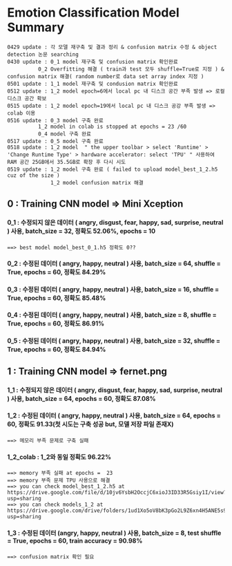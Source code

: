 # Emotion Classification Model Summary
	0429 update : 각 모델 재구축 및 결과 정리 & confusion matrix 수정 & object detection 논문 searching
	0430 update : 0_1 model 재구축 및 confusion matrix 확인완료
		      0_2 Overfitting 해결 ( train과 test 모두 shuffle=True로 지정 ) & confusion matrix 해결( random number로 data set array index 지정 )
	0501 update : 1_1 model 재구축 및 condusion matrix 확인완료
	0512 update : 1_2 model epoch=6에서 local pc 내 디스크 공간 부족 발생 => 로컬 디스크 공간 확보
	0515 update : 1_2 model epoch=19에서 local pc 내 디스크 공강 부족 발생 => colab 이용
	0516 update : 0_3 model 구축 완료
		      1_2 model in colab is stopped at epochs = 23 /60
		      0_4 model 구축 완료
	0517 update : 0_5 model 구축 완료
	0518 update : 1_2 model  " the upper toolbar > select 'Runtime' > 'Change Runtime Type' > hardware accelerator: select 'TPU' " 사용하여 RAM 공간 25GB에서 35.5GB로 확장 후 다시 시도
	0519 update : 1_2 model 구축 완료 ( failed to upload model_best_1_2.h5 cuz of the size )
	              1_2 model confusion matrix 해결
		      
## 0 : Training CNN model => Mini Xception

#### 0_1 : 수정되지 않은 데이터 ( angry, disgust, fear, happy, sad, surprise, neutral ) 사용, batch_size = 32, 정확도 52.06%, epochs = 10 
	==> best model model_best_0_1.h5 정확도 0??

#### 0_2 : 수정된 데이터 ( angry, happy, neutral ) 사용, batch_size = 64, shuffle = True, epochs = 60, 정확도 84.29%

#### 0_3 : 수정된 데이터 ( angry, happy, neutral ) 사용, batch_size = 16, shuffle = True, epochs = 60, 정확도 85.48%

#### 0_4 : 수정된 데이터 ( angry, happy, neutral ) 사용, batch_size = 8, shuffle = True, epochs = 60, 정확도 86.91%

#### 0_5 : 수정된 데이터 ( angry, happy, neutral ) 사용, batch_size = 32, shuffle = True, epochs = 60, 정확도 84.94%




## 1 : Training CNN model => fernet.png

#### 1_1 : 수정되지 않은 데이터 ( angry, disgust, fear, happy, sad, surprise, neutral ) 사용, batch_size = 64, epochs = 60, 정확도 87.08%

#### 1_2 : 수정된 데이터 ( angry, happy, neutral ) 사용, batch_size = 64, epochs = 60, 정확도 91.33(첫 시도는 구축 성공 but, 모델 저장 파일 존재X)
	==> 메모리 부족 문제로 구축 실패

#### 1_2_colab : 1_2와 동일 정확도 96.22%
	==> memory 부족 실패 at epochs =  23
	==> memory 부족 문제 TPU 사용으로 해결
	==> you can check model_best_1_2.h5 at https://drive.google.com/file/d/10jv6YsbH2OccjC6xioJ3ID33R5Gsiy1I/view?usp=sharing
	==> you can check models_1_2 at https://drive.google.com/drive/folders/1ud1Xo5oV8bK3pGo2L9Z6xn4H5ANE5s9g?usp=sharing

#### 1_3 : 수정된 데이터 (angry, happy, neutral ) 사용, batch_size = 8, test shuffle = True, epochs = 60, train accuracy = 90.98%
	==> confusion matrix 확인 필요


